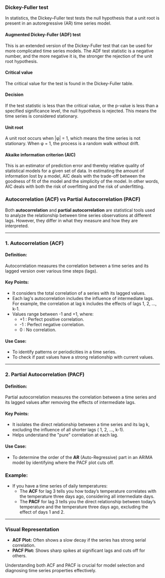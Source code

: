 ### Dickey-Fuller test

In statistics, the Dickey–Fuller test tests the null hypothesis that a unit root is present in an autoregressive (AR) time series model.

#### Augmented Dickey-Fuller (ADF) test
This is an extended version of the Dickey-Fuller test that can be used for more complicated time series models. The ADF test statistic is a negative number, and the more negative it is, the stronger the rejection of the unit root hypothesis. 

#### Critical value
The critical value for the test is found in the Dickey-Fuller table. 

#### Decision
If the test statistic is less than the critical value, or the p-value is less than a specified significance level, the null hypothesis is rejected. This means the time series is considered stationary. 

#### Unit root
A unit root occurs when |φ| = 1, which means the time series is not stationary. When φ = 1, the process is a random walk without drift. 

#### Akaike information criterion (AIC)
This is an estimator of prediction error and thereby relative quality of statistical models for a given set of data. In estimating the amount of information lost by a model, AIC deals with the trade-off between the goodness of fit of the model and the simplicity of the model. In other words, AIC deals with both the risk of overfitting and the risk of underfitting.

### Autocorrelation (ACF) vs Partial Autocorrelation (PACF)

Both **autocorrelation** and **partial autocorrelation** are statistical tools used to analyze the relationship between time series observations at different lags. However, they differ in what they measure and how they are interpreted.

---

### 1. **Autocorrelation (ACF)**

#### **Definition:**
Autocorrelation measures the correlation between a time series and its lagged version over various time steps (lags).

#### **Key Points:**
- It considers the total correlation of a series with its lagged values.
- Each lag's autocorrelation includes the influence of intermediate lags. For example, the correlation at lag k includes the effects of lags 1, 2, ..., k-1.
- Values range between -1 and +1, where:
  - +1 : Perfect positive correlation.
  - -1 : Perfect negative correlation.
  -  0 : No correlation.

#### **Use Case:**
- To identify patterns or periodicities in a time series.
- To check if past values have a strong relationship with current values.

---

### 2. **Partial Autocorrelation (PACF)**

#### **Definition:**
Partial autocorrelation measures the correlation between a time series and its lagged values after removing the effects of intermediate lags.

#### **Key Points:**
- It isolates the direct relationship between a time series and its lag k, excluding the influence of all shorter lags ( 1, 2, ..., k-1).
- Helps understand the "pure" correlation at each lag.

#### **Use Case:**
- To determine the order of the **AR** (Auto-Regressive) part in an ARIMA model by identifying where the PACF plot cuts off.

### **Example:**
- If you have a time series of daily temperatures:
  - The **ACF** for lag 3 tells you how today’s temperature correlates with the temperature three days ago, considering all intermediate days.
  - The **PACF** for lag 3 tells you the direct relationship between today’s temperature and the temperature three days ago, excluding the effect of days 1 and 2.

---

### Visual Representation
- **ACF Plot:** Often shows a slow decay if the series has strong serial correlation.
- **PACF Plot:** Shows sharp spikes at significant lags and cuts off for others.

Understanding both ACF and PACF is crucial for model selection and diagnosing time series properties effectively.